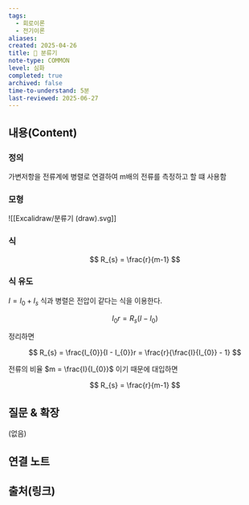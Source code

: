 ```yaml
---
tags:
  - 회로이론
  - 전기이론
aliases: 
created: 2025-04-26
title: 📝 분류기
note-type: COMMON
level: 심화
completed: true
archived: false
time-to-understand: 5분
last-reviewed: 2025-06-27
---
```


## 내용(Content)

### 정의

가변저항을 전류계에 병렬로 연결하여 m배의 전류를 측정하고 할 떄 사용함

### 모형

![[Excalidraw/분류기 (draw).svg]]

### 식

$$
R_{s} = \frac{r}{m-1}
$$

### 식 유도

$I = I_{0} + I_{s}$ 식과 병렬은 전압이 같다는 식을 이용한다.

$$
I_{0}r = R_{s}(I - I_{0})
$$

정리하면

$$
R_{s} = \frac{I_{0}}{I - I_{0}}r = \frac{r}{\frac{I}{I_{0}} - 1}
$$

전류의 비율 $m = \frac{I}{I_{0}}$ 이기 때문에 대입하면 

$$
R_{s} = \frac{r}{m-1}
$$

## 질문 & 확장

(없음)

## 연결 노트

## 출처(링크)


